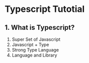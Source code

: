 # Typescript Tutotial

## 1. What is Typescript?

1. Super Set of Javascript
2. Javascript + Type
3. Strong Type Language
4. Language and Library
